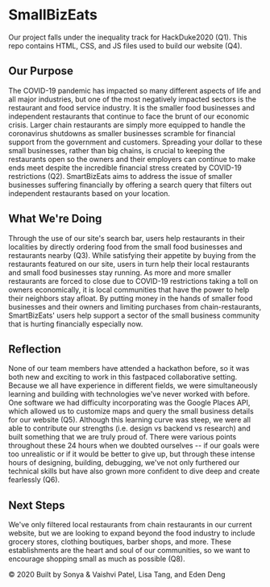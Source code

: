 # SmallBizEats

Our project falls under the inequality track for HackDuke2020 (Q1). This repo contains HTML, CSS, and JS files used to build our website (Q4).

## Our Purpose
The COVID-19 pandemic has impacted so many different aspects of life and all major industries, but one of the most negatively impacted sectors is the restaurant and food service industry. It is the smaller food businesses and independent restaurants that continue to face the brunt of our economic crisis. Larger chain restaurants are simply more equipped to handle the coronavirus shutdowns as smaller businesses scramble for financial support from the government and customers. Spreading your dollar to these small businesses, rather than big chains, is crucial to keeping the restaurants open so the owners and their employers can continue to make ends meet despite the incredible financial stress created by COVID-19 restrictions (Q2). SmartBizEats aims to address the issue of smaller businesses suffering financially by offering a search query that filters out independent restaurants based on your location.

## What We're Doing
Through the use of our site's search bar, users help restaurants in their localities by directly ordering food from the small food businesses and restaurants nearby (Q3). While satisfying their appetite by buying from the restaurants featured on our site, users in turn help their local restaurants and small food businesses stay running. As more and more smaller restaurants are forced to close due to COVID-19 restrictions taking a toll on owners economically, it is local communities that have the power to help their neighbors stay afloat. By putting money in the hands of smaller food businesses and their owners and limiting purchases from chain-restaurants, SmartBizEats' users help support a sector of the small business community that is hurting financially especially now. 

## Reflection
None of our team members have attended a hackathon before, so it was both new and exciting to work in this fastpaced collaborative setting. Because we all have experience in different fields, we were simultaneously learning and building with technologies we've never worked with before. One software we had difficulty incorporating was the Google Places API, which allowed us to customize maps and query the small business details for our website (Q5). Although this learning curve was steep, we were all able to contribute our strengths (i.e. design vs backend vs research) and built something that we are truly proud of. There were various points throughout these 24 hours when we doubted ourselves -- if our goals were too unrealistic or if it would be better to give up, but through these intense hours of designing, building, debugging, we've not only furthered our technical skills but have also grown more confident to dive deep and create fearlessly (Q6).

## Next Steps
We've only filtered local restaurants from chain restaurants in our current website, but we are looking to expand beyond the food industry to include grocery stores, clothing boutiques, barber shops, and more. These establishments are the heart and soul of our communities, so we want to encourage shopping small as much as possible (Q8). 

© 2020 Built by Sonya & Vaishvi Patel, Lisa Tang, and Eden Deng

